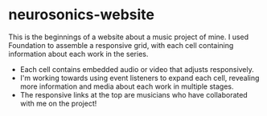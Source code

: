 # neurosonics-website

This is the beginnings of a website about a music project of mine. I used Foundation to assemble a responsive grid, with each cell containing information about each work in the series.
* Each cell contains embedded audio or video that adjusts responsively.
* I'm working towards using event listeners to expand each cell, revealing more information and media about each work in multiple stages.
* The responsive links at the top are musicians who have collaborated with me on the project!